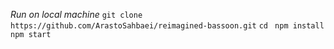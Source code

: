 *Run on local machine*
`git clone https://github.com/ArastoSahbaei/reimagined-bassoon.git`
`cd `
`npm install`
`npm start`